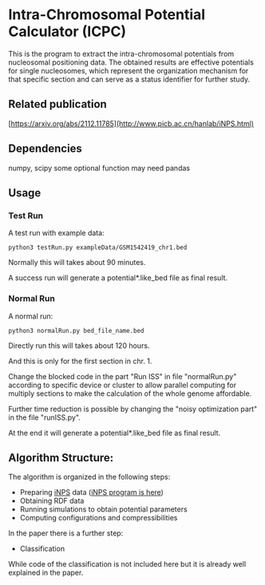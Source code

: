 # Intra-Chromosomal Potential Calculator (ICPC)
This is the program to extract the intra-chromosomal potentials from nucleosomal positioning data.
The obtained results are effective potentials for single nucleosomes, which represent the organization mechanism for that specific section and can serve as a status identifier for further study.
## Related publication
[https://arxiv.org/abs/2112.11785](http://www.picb.ac.cn/hanlab/iNPS.html)
## Dependencies
numpy, scipy
some optional function may need pandas
## Usage
### Test Run
A test run with example data:
```
python3 testRun.py exampleData/GSM1542419_chr1.bed
```
Normally this will takes about 90 minutes. 

A success run will generate a potential*.like_bed file as final result.
### Normal Run
A normal run:
```
python3 normalRun.py bed_file_name.bed
```
Directly run this will takes about 120 hours.

And this is only for the first section in chr. 1.

Change the blocked code in the part "Run ISS" in file "normalRun.py" 
according to specific device or cluster to allow parallel computing 
for multiply sections to make the calculation of the whole 
genome affordable.

Further time reduction is possible by changing the "noisy 
optimization part" in the file "runISS.py". 

At the end it will generate a potential*.like_bed file as 
final result.
## Algorithm Structure:
The algorithm is organized in the following steps:
* Preparing [iNPS](https://www.nature.com/articles/ncomms5909) data ([iNPS program is here](http://www.picb.ac.cn/hanlab/iNPS.html))
* Obtaining RDF data
* Running simulations to obtain potential parameters
* Computing configurations and compressibilities

In the paper there is a further step:
* Classification

While code of the classification is not included here
but it is already well explained in the paper.
